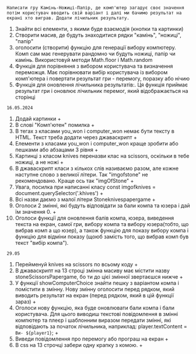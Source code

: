 <!-- Завдання -->
`Написати гру Камінь-Ножиці-Папір, де комп'ютер загадує своє значення потім користувач вводить свій варіант і далі ми бачимо результат на екрані хто виграв. Додати лічильник результату.`

<!-- Реалізація: -->
1. Знайти всі елементи, з якими буде взаємодія (кнопки та картинки)
2. Створити масив, де будуть знаходитися рядки "камінь", "ножиці", "папір"
3. оголосити (створити) функцію для генерації вибору компютеру. Комп сам має генерувати рандомно чи будуть ножиці, папір чи камінь. 
Використовуй методи Math.floor і Math.random
4. Функція для порівняння з вибором користувача та визначення переможця. Має порівнювати вибір користувача із вибором комп'ютера і повертати результат гри - перемогу, поразку або нічию
5. Функція для оновлення лічильника результатів:. Ця функція приймає результат гри і оновлює лічильник перемог, який відображається на сторінці

`16.05.2024`
1. Додай картинки    +
2. В слові "Комп'ютен" помилка  +
3. В тегах з класами you_won і computer_won немає бути тексту в HTML. Текст треба додати через джаваскрипт   +
4. Елементи з класами you_won і computer_won краще зробити або пешками або абзацами 3 рівня       +
5. Картинці з класом knives переназви клас на scissors, оскільки в тебе ножиці, а не ножі      +
6. В джаваскрипт класи з кількох слів називаємо разом, але кожне наступне слово з великої літери. Так "imgofstone" не рекомендовано. Краще ось так "imgOfStone"   +
7. Увага, посилка при написанні класу const imgofknives = document.querySelector('.khives')   +
8. Всі назви даємо з малої літери Stoneknivespapergame   + 
9. Оголоси 2 змінні, які будуть відповідати за бали компа та юзера і дай їм значення 0.   +
10. Оголоси функції для оновлення балів компа, юзера, виведення текста на екран,  самої гри, вибору компа та вибору юзера(тобто, що вибрав комп а що юзер), а також функцію для показу вибору компа і функцію для відміни показу (щоюб замість того, що вибрав комп був текст "вибір компа"). 

`29.05`
1. Перейменуй knives на scissors по всьому коду     +
2. В джаваскрипт на 13 строці змінна масиву має містити назву stoneScissorsPapergame, бо ти до цієі змінної звертаєшся нижче  +
2. У функції showComputerChoice знайти пешку з варіантом компа і помістити в змінну. Нову змінну оголосити перед рядком, який виводить результат на екран (перед рядком, який в цій функції зараз)    +
3. Оголоси нову функцію, яка буде оновлювати бали компа і бали користувача. Для цього виводиш текстові повідомлення в змінні компютер та плеєр і шаблонним виразом передати змінні, які відповідають за початок лічильника, наприклад: player.textContent = `Ви- ${player1}`;   +
4. Виведи повідомлення про перемогу або програш на екран +
5. В css на 13 строчці забери одну крапку з комою.  +

